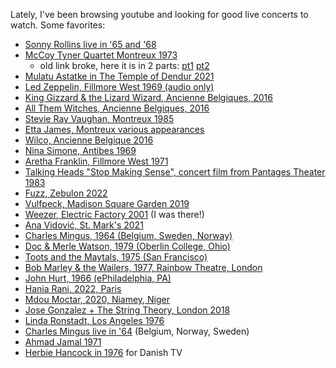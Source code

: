 Lately, I've been browsing youtube and looking for good live concerts to watch. Some favorites:

- [Sonny Rollins live in '65 and '68](https://www.youtube.com/watch?v=cneBpjwfxhg)
- [McCoy Tyner Quartet Montreux 1973](https://www.youtube.com/watch?v=KvB4Bm_3brU)
	- old link broke, here it is in 2 parts: [pt1](https://www.youtube.com/watch?v=9RdHXui_SxA&pp=ygUQbWNjb3kgdHluZXIgMTk3Mw%3D%3D) [pt2](https://www.youtube.com/watch?v=1P7mPNvwMYM&pp=ygUQbWNjb3kgdHluZXIgMTk3Mw%3D%3D)
- [Mulatu Astatke in The Temple of Dendur 2021](https://www.youtube.com/watch?v=5Y4v5mwC5UU)
- [Led Zeppelin, Fillmore West 1969 (audio only)](https://www.youtube.com/watch?v=eWc2m0FH_sc)
- [King Gizzard & the Lizard Wizard, Ancienne Belgiques, 2016](https://www.youtube.com/watch?v=PGHgpVU3UuU)
- [All Them Witches, Ancienne Belgiques, 2016](https://www.youtube.com/watch?v=tPZODCWrUN8)
- [Stevie Ray Vaughan, Montreux 1985](https://www.youtube.com/watch?v=S2uMYyAKFvU)
- [Etta James, Montreux various appearances](https://www.youtube.com/watch?v=mdof2gMgRYY)
- [Wilco, Ancienne Belgique 2016](https://www.youtube.com/watch?v=OTdkHV9YsIk)
- [Nina Simone, Antibes 1969](https://www.youtube.com/watch?v=8mL3L9hN2l4)
- [Aretha Franklin, Fillmore West 1971](https://www.youtube.com/watch?v=Vyx34kgHGng)
- [Talking Heads "Stop Making Sense", concert film from Pantages Theater 1983](https://www.youtube.com/watch?v=-oVami1uT7Q)
- [Fuzz, Zebulon 2022](https://www.youtube.com/watch?v=d0Ctf9Ho_CI)
- [Vulfpeck, Madison Square Garden 2019](https://www.youtube.com/watch?v=rv4wf7bzfFE)
- [Weezer, Electric Factory 2001](https://www.youtube.com/watch?v=bTWXjcErGGk) (I was there!)
- [Ana Vidović, St. Mark's 2021](https://www.youtube.com/watch?v=e26zZ83Oh6Y)
- [Charles Mingus, 1964 (Belgium, Sweden, Norway)](https://www.youtube.com/watch?v=y9IMOUVJMVs)
- [Doc & Merle Watson, 1979 (Oberlin College, Ohio)](https://www.youtube.com/watch?v=spx2xvBDYvI)
- [Toots and the Maytals, 1975 (San Francisco)](https://www.youtube.com/watch?v=EStJv_wsrdg)
- [Bob Marley & the Wailers, 1977, Rainbow Theatre, London](https://www.youtube.com/watch?v=tebTvzehp2g)
- [John Hurt, 1966 (ePhiladelphia, PA)](https://www.youtube.com/watch?v=OeLx_CGm6qo)
- [Hania Rani, 2022, Paris](https://www.youtube.com/watch?v=J5oZ80Daduc)
- [Mdou Moctar, 2020, Niamey, Niger](https://www.youtube.com/watch?v=DFZobgLF5Vc)
- [Jose Gonzalez + The String Theory, London 2018](https://www.youtube.com/watch?v=rci2crm1R5s)
- [Linda Ronstadt, Los Angeles 1976](https://www.youtube.com/watch?v=lxPVWSFPkwA)
- [Charles Mingus live in '64](https://www.youtube.com/watch?v=y9IMOUVJMVs) (Belgium, Norway, Sweden)
- [Ahmad Jamal 1971](https://www.youtube.com/watch?v=RAena9F9oSE)
- [Herbie Hancock in 1976](https://www.youtube.com/watch?v=9RsZifvSVSI) for Danish TV